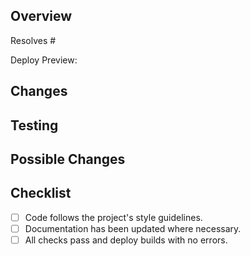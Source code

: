 <!--
    Tag your PR title with the components it touches along with the type of change (feat, fix, refactor)
    eg. feat: update internship page timeline
-->

## Overview
Resolves #<!-- Issue Number -->

Deploy Preview: <!-- Add Netlify Link -->

## Changes
<!-- 
    Summarize the changes made in this PR in bullet points
    List any new dependencies required for them 
-->

## Testing
<!-- 
    Detail how reviewers can test the changes including any specific commands, inputs, or conditions needed
    Add supporting screenshots/recordings as necessary
-->

## Possible Changes
<!--
    (If applicable)
    Highlight any improvements, enhancements, or additional features that could be made later
    Include known limitations, if any
-->

## Checklist
- [ ] Code follows the project's style guidelines.
- [ ] Documentation has been updated where necessary.
- [ ] All checks pass and deploy builds with no errors.
